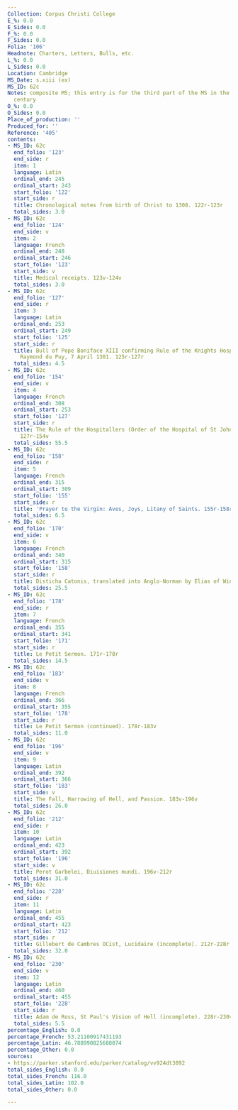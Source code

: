 ```yaml
---
Collection: Corpus Christi College
E_%: 0.0
E_Sides: 0.0
F_%: 0.0
F_Sides: 0.0
Folia: '106'
Headnote: Charters, Letters, Bulls, etc.
L_%: 0.0
L_Sides: 0.0
Location: Cambridge
MS_Date: s.xiii (ex)
MS_ID: 62c
Notes: composite MS; this entry is for the third part of the MS in the thirteenth
  century
O_%: 0.0
O_Sides: 0.0
Place_of_production: ''
Produced_for: ''
Reference: '405'
contents:
- MS_ID: 62c
  end_folio: '123'
  end_side: r
  item: 1
  language: Latin
  ordinal_end: 245
  ordinal_start: 243
  start_folio: '122'
  start_side: r
  title: Chronological notes from birth of Christ to 1308. 122r-123r
  total_sides: 3.0
- MS_ID: 62c
  end_folio: '124'
  end_side: v
  item: 2
  language: French
  ordinal_end: 248
  ordinal_start: 246
  start_folio: '123'
  start_side: v
  title: Medical receipts. 123v-124v
  total_sides: 3.0
- MS_ID: 62c
  end_folio: '127'
  end_side: r
  item: 3
  language: Latin
  ordinal_end: 253
  ordinal_start: 249
  start_folio: '125'
  start_side: r
  title: Bull of Pope Boniface XIII confirming Rule of the Knights Hospitallers by
    Raymond du Puy, 7 April 1301. 125r-127r
  total_sides: 4.5
- MS_ID: 62c
  end_folio: '154'
  end_side: v
  item: 4
  language: French
  ordinal_end: 308
  ordinal_start: 253
  start_folio: '127'
  start_side: r
  title: The Rule of the Hospitallers (Order of the Hospital of St John Jerusalem).
    127r-154v
  total_sides: 55.5
- MS_ID: 62c
  end_folio: '158'
  end_side: r
  item: 5
  language: French
  ordinal_end: 315
  ordinal_start: 309
  start_folio: '155'
  start_side: r
  title: 'Prayer to the Virgin: Aves, Joys, Litany of Saints. 155r-158r'
  total_sides: 6.5
- MS_ID: 62c
  end_folio: '170'
  end_side: v
  item: 6
  language: French
  ordinal_end: 340
  ordinal_start: 315
  start_folio: '158'
  start_side: r
  title: Disticha Catonis, translated into Anglo-Norman by Elias of Winchester). 158r-170v
  total_sides: 25.5
- MS_ID: 62c
  end_folio: '178'
  end_side: r
  item: 7
  language: French
  ordinal_end: 355
  ordinal_start: 341
  start_folio: '171'
  start_side: r
  title: Le Petit Sermon. 171r-178r
  total_sides: 14.5
- MS_ID: 62c
  end_folio: '183'
  end_side: v
  item: 8
  language: French
  ordinal_end: 366
  ordinal_start: 355
  start_folio: '178'
  start_side: r
  title: Le Petit Sermon (continued). 178r-183v
  total_sides: 11.0
- MS_ID: 62c
  end_folio: '196'
  end_side: v
  item: 9
  language: Latin
  ordinal_end: 392
  ordinal_start: 366
  start_folio: '183'
  start_side: v
  title: The Fall, Harrowing of Hell, and Passion. 183v-196v
  total_sides: 26.0
- MS_ID: 62c
  end_folio: '212'
  end_side: r
  item: 10
  language: Latin
  ordinal_end: 423
  ordinal_start: 392
  start_folio: '196'
  start_side: v
  title: Perot Garbelei, Diuisiones mundi. 196v-212r
  total_sides: 31.0
- MS_ID: 62c
  end_folio: '228'
  end_side: r
  item: 11
  language: Latin
  ordinal_end: 455
  ordinal_start: 423
  start_folio: '212'
  start_side: r
  title: Gillebert de Cambres OCist, Lucidaire (incomplete). 212r-228r
  total_sides: 32.0
- MS_ID: 62c
  end_folio: '230'
  end_side: v
  item: 12
  language: Latin
  ordinal_end: 460
  ordinal_start: 455
  start_folio: '228'
  start_side: r
  title: Adam de Ross, St Paul's Vision of Hell (incomplete). 228r-230v
  total_sides: 5.5
percentage_English: 0.0
percentage_French: 53.21100917431193
percentage_Latin: 46.788990825688074
percentage_Other: 0.0
sources:
- https://parker.stanford.edu/parker/catalog/vv924dt3892
total_sides_English: 0.0
total_sides_French: 116.0
total_sides_Latin: 102.0
total_sides_Other: 0.0

---
```

